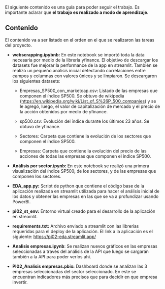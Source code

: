 El siguiente contenido es una guía para poder seguir el trabajo. Es importante aclarar que **el trabajo es realizado a modo de aprendizaje.**

## Contenido

El contenido va a ser listado en el orden en el que se realizaron las tareas del proyecto.

- **webscrapping.ipybnb:** En este notebook se importó toda la data necesaria por medio de la librería yfinance. El objetivo de descargar los datasets fue mejorar la performance de la app en streamlit. También se realizó un pequeño análisis inicial detectando correlaciones entre campos y columnas con valores únicos y se limpiaron. Se descargaron los siguientes datasets:

    - Empresas_SP500_con_marketcap.csv: Listado de las empresas que componen el índice SP500. Se obtuvo de wikipedia (https://en.wikipedia.org/wiki/List_of_S%26P_500_companies) y se le agregó, luego, el valor de capitalización de mercado y el precio de la acción obtenidos por medio de yfinance.

    - sp500.csv: Evolución del índice durante los últimos 23 años. Se obtuvo de yfinance.

    - Sectores: Carpeta que contiene la evolución de los sectores que componen el índice SP500.

    - Empresas: Carpeta que contiene la evolución del precio de las acciones de todas las empresas que componen el índice SP500.

- **Análisis por sector.ipynb:** En este notebook se realizó una primera visualización del índice SP500, de los sectores, y de las empresas que componen los sectores.

- **EDA_app.py:** Script de python que contiene el código base de la aplicación realizada en streamlit utilizada para hacer el análisis inicial de los datos y obtener las empresas en las que se va a profundizar usando PowerBI.

- **pi02_st_env:** Entorno virtual creado para el desarrollo de la aplicación en streamlit.

- **requirements.txt:** Archivo enviado a streamlit con las librerías requeridas para el deploy de la aplicación. El link a la aplicación es el siguiente: https://pi02-eda.streamlit.app/

- **Analisis empresas.ipynb**: Se realizan nuevos gráficos en las empresas seleccionadas a través del análisis de la API que luego se cargarán también a la API para poder verlos ahi. 

- **PI02_Analisis empresas.pbix:** Dashboard donde se analizan las 3 empresas seleccionadas del sector seleccionado. En este se encuentran indicadores más precisos que para decidir en que empresa invertir.